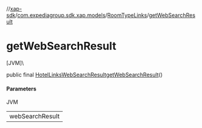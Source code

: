 //[xap-sdk](../../../index.md)/[com.expediagroup.sdk.xap.models](../index.md)/[RoomTypeLinks](index.md)/[getWebSearchResult](get-web-search-result.md)

# getWebSearchResult

[JVM]\

public final [HotelLinksWebSearchResult](../-hotel-links-web-search-result/index.md)[getWebSearchResult](get-web-search-result.md)()

#### Parameters

JVM

| |
|---|
| webSearchResult |
